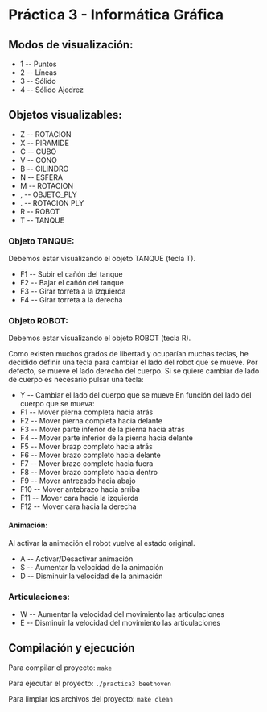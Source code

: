 # Práctica 3 - Informática Gráfica
## Modos de visualización:
- 1 -- Puntos
- 2 -- Líneas
- 3 -- Sólido
- 4 -- Sólido Ajedrez

## Objetos visualizables:
- Z -- ROTACION
- X -- PIRAMIDE
- C -- CUBO
- V -- CONO
- B -- CILINDRO
- N -- ESFERA
- M -- ROTACION
- , -- OBJETO_PLY
- . -- ROTACION PLY
- R -- ROBOT
- T -- TANQUE

### Objeto TANQUE:
Debemos estar visualizando el objeto TANQUE (tecla T).
- F1 -- Subir el cañón del tanque
- F2 -- Bajar el cañón del tanque
- F3 -- Girar torreta a la izquierda
- F4 -- Girar torreta a la derecha

### Objeto ROBOT:
Debemos estar visualizando el objeto ROBOT (tecla R).

Como existen muchos grados de libertad y ocuparían muchas teclas, he decidido definir una tecla para cambiar el lado del robot que se mueve. Por defecto, se mueve el lado derecho del cuerpo. Si se quiere cambiar de lado de cuerpo es necesario pulsar una tecla:
- Y -- Cambiar el lado del cuerpo que se mueve
En función del lado del cuerpo que se mueva:
- F1 -- Mover pierna completa hacia atrás
- F2 -- Mover pierna completa hacia delante
- F3 -- Mover parte inferior de la pierna hacia atrás
- F4 -- Mover parte inferior de la pierna hacia delante
- F5 -- Mover brazp completo hacia atrás
- F6 -- Mover brazo completo hacia delante
- F7 -- Mover brazo completo hacia fuera
- F8 -- Mover brazo completo hacia dentro
- F9 -- Mover antrezado hacia abajo
- F10 -- Mover antebrazo hacia arriba
- F11 -- Mover cara hacia la izquierda
- F12 -- Mover cara hacia la derecha

#### Animación:
Al activar la animación el robot vuelve al estado original.
- A -- Activar/Desactivar animación
- S -- Aumentar la velocidad de la animación
- D -- Disminuir la velocidad de la animación

### Articulaciones:
- W -- Aumentar la velocidad del movimiento las articulaciones
- E -- Disminuir la velocidad del movimiento las articulaciones

## Compilación y ejecución
Para compilar el proyecto:
``make``

Para ejecutar el proyecto:
``./practica3 beethoven``

Para limpiar los archivos del proyecto:
``make clean``